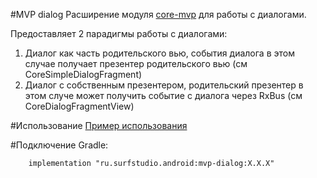#MVP dialog
Расширение модуля [core-mvp](../core-mvp/README.md) для работы с диалогами.

Предоставляет 2 парадигмы работы с диалогами:

1. Диалог как часть родительского вью, события диалога в этом случае получает презентер родительского вью (см CoreSimpleDialogFragment)
2. Диалог с собственным презентером, родительский презентер в этом случе может получить событие с диалога через RxBus (см CoreDialogFragmentView)

#Использование
[Пример использования](../mvp-dialog-sample)

#Подключение
Gradle:
```
    implementation "ru.surfstudio.android:mvp-dialog:X.X.X"
```